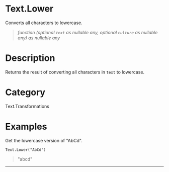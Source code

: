 ﻿# Text.Lower
Converts all characters to lowercase.
> _function (optional <code>text</code> as nullable any, optional <code>culture</code> as nullable any) as nullable any_
# Description 
Returns the result of converting all characters in <code>text</code> to lowercase.
# Category 
Text.Transformations
# Examples 
Get the lowercase version of "AbCd".
```
Text.Lower("AbCd")
```
> "abcd"
***

